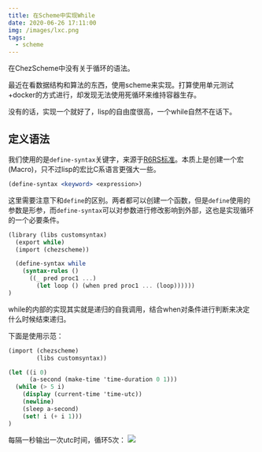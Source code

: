 ```yaml
---
title: 在Scheme中实现While
date: 2020-06-26 17:11:00
img: /images/lxc.png
tags:
  - scheme
---
```

在ChezScheme中没有关于循环的语法。

<!-- more -->
最近在看数据结构和算法的东西，使用scheme来实现。打算使用单元测试+docker的方式进行，却发现无法使用死循环来维持容器生存。

没有的话，实现一个就好了，lisp的自由度很高，一个while自然不在话下。

## 定义语法
我们使用的是`define-syntax`关键字，来源于[R6RS标准](http://www.r6rs.org/final/html/r6rs/r6rs-Z-H-14.html#node_sec_11.2.2)。本质上是创建一个宏(Macro)，只不过lisp的宏比C系语言更强大一些。

```scheme
(define-syntax <keyword> <expression>)
```
这里需要注意下和`define`的区别。两者都可以创建一个函数，但是`define`使用的参数是形参，而`define-syntax`可以对参数进行修改影响到外部，这也是实现循环的一个必要条件。

```scheme
(library (libs customsyntax)
  (export while)
  (import (chezscheme))

  (define-syntax while
    (syntax-rules ()
      ((_ pred proc1 ...)
        (let loop () (when pred proc1 ... (loop))))))
)
```
while的内部的实现其实就是递归的自我调用，结合when对条件进行判断来决定什么时候结束递归。

下面是使用示范：
```scheme
(import (chezscheme)
        (libs customsyntax))

(let ((i 0)
      (a-second (make-time 'time-duration 0 1)))
  (while (> 5 i)
    (display (current-time 'time-utc))
    (newline)
    (sleep a-second)
    (set! i (+ i 1)))
)
```
每隔一秒输出一次utc时间，循环5次：
![](/images/while-vim.gif)